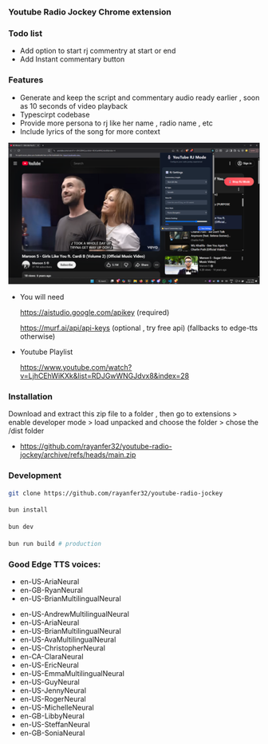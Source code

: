 ### Youtube Radio Jockey Chrome extension

### Todo list

- Add option to start rj commentry at start or end
- Add Instant commentary button

### Features

- Generate and keep the script and commentary audio ready earlier , soon as 10 seconds of video playback
- Typescirpt codebase
- Provide more persona to rj like her name , radio name , etc
- Include lyrics of the song for more context

![Youtube RJ extension running on youtube](demo.png)

- You will need

  https://aistudio.google.com/apikey (required)

  https://murf.ai/api/api-keys (optional , try free api) (fallbacks to edge-tts otherwise)

- Youtube Playlist

  https://www.youtube.com/watch?v=LjhCEhWiKXk&list=RDJGwWNGJdvx8&index=28

### Installation

Download and extract this zip file to a folder , then go to extensions > enable developer mode > load unpacked and choose the folder > chose the /dist folder

- https://github.com/rayanfer32/youtube-radio-jockey/archive/refs/heads/main.zip

### Development

```sh
git clone https://github.com/rayanfer32/youtube-radio-jockey

bun install

bun dev

bun run build # production
```

### Good Edge TTS voices:

- en-US-AriaNeural
- en-GB-RyanNeural
- en-US-BrianMultilingualNeural

* en-US-AndrewMultilingualNeural
* en-US-AriaNeural
* en-US-BrianMultilingualNeural
* en-US-AvaMultilingualNeural
* en-US-ChristopherNeural
* en-CA-ClaraNeural
* en-US-EricNeural
* en-US-EmmaMultilingualNeural
* en-US-GuyNeural
* en-US-JennyNeural
* en-US-RogerNeural
* en-US-MichelleNeural
* en-GB-LibbyNeural
* en-US-SteffanNeural
* en-GB-SoniaNeural
